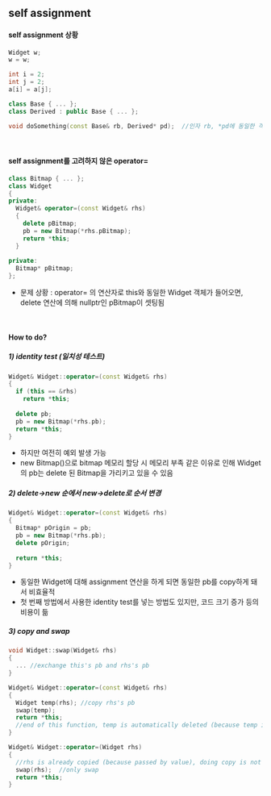 ## self assignment

#### self assignment 상황
```c++
Widget w;
w = w;
```
```c++
int i = 2;
int j = 2;
a[i] = a[j];
```
```c++
class Base { ... };
class Derived : public Base { ... };

void doSomething(const Base& rb, Derived* pd);  //인자 rb, *pd에 동일한 객체를 받을 수 있음
```
</br>

#### self assignment를 고려하지 않은 operator=
```c++
class Bitmap { ... };
class Widget
{
private:
  Widget& operator=(const Widget& rhs)
  {
    delete pBitmap;
    pb = new Bitmap(*rhs.pBitmap);
    return *this;
  }
  
private:
  Bitmap* pBitmap;
};
```
- 문제 상황 : operator= 의 연산자로 this와 동일한 Widget 객체가 들어오면, delete 연산에 의해 nullptr인 pBitmap이 셋팅됨
</br>

#### How to do?
##### 1) identity test (일치성 테스트)
```c++
Widget& Widget::operator=(const Widget& rhs)
{
  if (this == &rhs)
    return *this;
  
  delete pb;
  pb = new Bitmap(*rhs.pb);
  return *this;
}
```
- 하지만 여전히 예외 발생 가능
- new Bitmap()으로 bitmap 메모리 할당 시 메모리 부족 같은 이유로 인해 Widget의 pb는 delete 된 Bitmap을 가리키고 있을 수 있음
##### 2) delete->new 순에서 new->delete로 순서 변경
```c++
Widget& Widget::operator=(const Widget& rhs)
{
  Bitmap* pOrigin = pb;
  pb = new Bitmap(*rhs.pb);
  delete pOrigin;
  
  return *this;
}
```
- 동일한 Widget에 대해 assignment 연산을 하게 되면 동일한 pb를 copy하게 돼서 비효율적
- 첫 번째 방법에서 사용한 identity test를 넣는 방법도 있지만, 코드 크기 증가 등의 비용이 듦
##### 3) copy and swap
```c++
void Widget::swap(Widget& rhs)
{
  ... //exchange this's pb and rhs's pb
}

Widget& Widget::operator=(const Widget& rhs)
{
  Widget temp(rhs); //copy rhs's pb
  swap(temp);
  return *this;
  //end of this function, temp is automatically deleted (because temp is function scope object)
}

Widget& Widget::operator=(Widget rhs)
{
  //rhs is already copied (because passed by value), doing copy is not necessary
  swap(rhs);  //only swap
  return *this;
}
```
